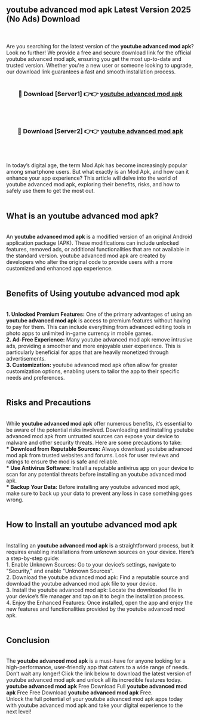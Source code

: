 ## youtube advanced mod apk Latest Version 2025 (No Ads) Download
<br><br>
Are you searching for the latest version of the <strong>youtube advanced mod apk</strong>? Look no further! We provide a free and secure download link for the official youtube advanced mod apk, ensuring you get the most up-to-date and trusted version. Whether you're a new user or someone looking to upgrade, our download link guarantees a fast and smooth installation process.
<br>
<br>
<div align="center">
<h3>🔴 Download [Server1] 👉👉 <a href="https://modyolo.store/youtube_advanced_mod_apk">youtube advanced mod apk</a></h3><br>
<br>
<h3>🔴 Download [Server2] 👉👉 <a href="https://modyolo.store/youtube_advanced_mod_apk">youtube advanced mod apk</a></h3><br>
</div>
<br>
<br>
In today’s digital age, the term Mod Apk has become increasingly popular among smartphone users. But what exactly is an Mod Apk, and how can it enhance your app experience? This article will delve into the world of youtube advanced mod apk, exploring their benefits, risks, and how to safely use them to get the most out.
<br>
<br>
<h2>What is an youtube advanced mod apk?</h2>
<br>
An <strong>youtube advanced mod apk</strong> is a modified version of an original Android application package (APK). These modifications can include unlocked features, removed ads, or additional functionalities that are not available in the standard version. youtube advanced mod apk are created by developers who alter the original code to provide users with a more customized and enhanced app experience.
<br>
<br>
<h2>Benefits of Using youtube advanced mod apk</h2>
<br>
<strong> 1. Unlocked Premium Features:</strong> One of the primary advantages of using an <strong>youtube advanced mod apk</strong> is access to premium features without having to pay for them. This can include everything from advanced editing tools in photo apps to unlimited in-game currency in mobile games.
<br>
<strong> 2. Ad-Free Experience:</strong> Many youtube advanced mod apk remove intrusive ads, providing a smoother and more enjoyable user experience. This is particularly beneficial for apps that are heavily monetized through advertisements.
<br>
<strong> 3. Customization:</strong> youtube advanced mod apk often allow for greater customization options, enabling users to tailor the app to their specific needs and preferences.
<br>
<br>
<h2>Risks and Precautions</h2>
<br>
While <strong>youtube advanced mod apk</strong> offer numerous benefits, it’s essential to be aware of the potential risks involved. Downloading and installing youtube advanced mod apk from untrusted sources can expose your device to malware and other security threats. Here are some precautions to take:
<br>
<strong> * Download from Reputable Sources:</strong> Always download youtube advanced mod apk from trusted websites and forums. Look for user reviews and ratings to ensure the mod is safe and reliable.
<br>
<strong> * Use Antivirus Software:</strong> Install a reputable antivirus app on your device to scan for any potential threats before installing an youtube advanced mod apk.
<br>
<strong> * Backup Your Data:</strong> Before installing any youtube advanced mod apk, make sure to back up your data to prevent any loss in case something goes wrong.
<br>
<br>
<h2>How to Install an youtube advanced mod apk</h2>
<br>
Installing an <strong>youtube advanced mod apk</strong> is a straightforward process, but it requires enabling installations from unknown sources on your device. Here’s a step-by-step guide:
<br>
 1. Enable Unknown Sources: Go to your device’s settings, navigate to "Security," and enable "Unknown Sources".
<br>
 2. Download the youtube advanced mod apk: Find a reputable source and download the youtube advanced mod apk file to your device.
<br>
 3. Install the youtube advanced mod apk: Locate the downloaded file in your device’s file manager and tap on it to begin the installation process.
<br>
 4. Enjoy the Enhanced Features: Once installed, open the app and enjoy the new features and functionalities provided by the youtube advanced mod apk.
<br>
<br>
<h2><strong>Conclusion</strong></h2>
<br>
The <strong>youtube advanced mod apk</strong> is a must-have for anyone looking for a high-performance, user-friendly app that caters to a wide range of needs. Don’t wait any longer! Click the link below to download the latest version of youtube advanced mod apk and unlock all its incredible features today.
<br>
<strong>youtube advanced mod apk</strong> Free Download Full <strong>youtube advanced mod apk</strong> Free Free Download <strong>youtube advanced mod apk</strong> Free.
<br>
Unlock the full potential of your youtube advanced mod apk apps today with youtube advanced mod apk and take your digital experience to the next level!


